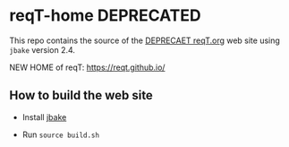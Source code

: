 reqT-home DEPRECATED
=========

This repo contains the source of the [DEPRECAET reqT.org](http://reqt.org) web site using `jbake` version 2.4.

NEW HOME of reqT: https://reqt.github.io/

## How to build the web site

* Install [jbake](https://jbake.org)

* Run `source build.sh`

